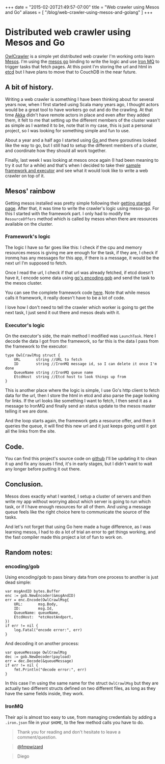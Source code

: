 +++
date = "2015-02-20T21:49:57-07:00"
title = "Web crawler using Mesos and Go"
aliases = [
	"/blog/web-crawler-using-mesos-and-golang"
]
+++

[title=Web crawler using Mesos and Go]: /
[category: Go]: /
[date: 2015/02/20]: /
[tags: {go, golang, mesos, mesos-go, distributed, encoding.gob, encoding}]: /




# Distributed web crawler using Mesos and Go

[OwlCrawler](https://github.com/fmpwizard/owlcrawler) is a simple yet distributed web crawler I'm working onto learn [Mesos](http://mesos.apache.org/). I'm using the [mesos go](https://github.com/mesos/mesos-go) binding to write the logic and use [Iron MQ](http://www.iron.io/mq) to trigger tasks that fetch pages. At this point I'm storing the url and html in [etcd](https://github.com/coreos/etcd) but I have plans to move that to CouchDB in the near future.

## A bit of history.

Writing a web crawler is something I have been thinking about for several years now, when I first started using Scala many years ago, I thought actors would be a great tool to have workers go out and do the crawling. At that time [Akka](http://akka.io/) didn't have remote actors in place and even after they added them, it felt to me that setting up the different members of the cluster wasn't as simple as I wanted it to be, note that in my case, this is just a personal project, so I was looking for something simple and fun to use.

About a year and a half ago I started using [Go ](http://golang.org/) and there goroutines looked like the way to go, but I still had to setup the different members of a cluster, and coordinate how they should all work together.

Finally, last week I was looking at mesos once again (I had been meaning to try it out for a while) and that's when I decided to take their [sample framework and executor](https://github.com/mesos/mesos-go/tree/master/examples) and see what it would look like to write a web crawler on top of it.

## Mesos' rainbow
Getting mesos installed was pretty simple following their [getting started page](http://mesos.apache.org/gettingstarted/). After that, it was time to write the crawler's logic using mesos-go. For this I started with the framework part. I only had to modify the `ResourceOffers` method which is called by mesos when there are resources available on the cluster.

### Framework's logic

The logic I have so far goes like this: I check if the cpu and memory resources mesos is giving me are enough for the task, if they are, I check if ironmq has any messages for this app, if there is a message, it would be the next url I'm supposed to fetch.

Once I read the url, I check if that url was already fetched, if etcd doesn't have it, I encode some data using [go's encoding.gob](http://golang.org/pkg/encoding/gob/) and send the task to the mesos cluster.

You can see the complete framework code [here](https://github.com/fmpwizard/owlcrawler/blob/master/owlcrawler_framework.go). Note that while mesos calls it framework, it really doesn't have to be a lot of code.

I love how I don't need to tell the crawler which worker is going to get the next task, I just send it out there and mesos deals with it.

### Executor's logic

On the executor's side, the main method I modified was `LaunchTask`. Here I decode the data I got from the framework, so far this is the data I pass from the framework to the executor:

```
type OwlCrawlMsg struct {
    URL       string //URL to fetch
    ID        string //IronMQ message id, so I can delete it once I'm done
    QueueName string //IronMQ queue name
    EtcdHost  string //Etcd host to look things up from
}
```

This is another place where the logic is simple, I use Go's http client to fetch data for the url, then I store the html in etcd and also parse the page looking for links. If the url looks like something I want to fetch, I then send it as a message to IronMQ and finally send an status update to the mesos master telling it we are done.

And the loop starts again, the framework gets a resource offer, and then it queries the queue, it will find this new url and it just keeps going until it got all the links from the site.

## Code.

You can find this project's source code on [github](https://github.com/fmpwizard/owlcrawler) I'll be updating it to clean it up and fix any issues I find, it's in early stages, but I didn't want to wait any longer before putting it out there.

## Conclusion.

Mesos does exactly what I wanted, I setup a cluster of servers and then write my app without worrying about which server is going to run which task, or if I have enough resources for all of them. And using a message queue feels like the right choice here to communicate the source of the tasks.

And let's not forget that using Go here made a huge difference, as I was learning mesos, I had to do a lot of trial an error to get things working, and the fast compiler made this project a lot of fun to work on.

## Random notes:

### encoding/gob

Using encoding/gob to pass binary data from one process to another is just dead simple:

```
var msgAndID bytes.Buffer
enc := gob.NewEncoder(&msgAndID)
err = enc.Encode(OwlCrawlMsg{
	URL:       msg.Body,
	ID:        msg.Id,
	QueueName: queueName,
	EtcdHost:  *etcHostAndport,
})
if err != nil {
	log.Fatal("encode error:", err)
}
```

And decoding it on another process:

```
var queueMessage OwlCrawlMsg
dec := gob.NewDecoder(payload)
err = dec.Decode(&queueMessage)
if err != nil {
	fmt.Println("decode error:", err)
}
```
In this case I'm using the same name for the struct `OwlCrawlMsg` but they are actually two different structs defined on two different files, as long as they have the same fields inside, they work.


### IronMQ

Their api is almost too easy to use, from managing credentials by adding a `.iron.json` file in your `$HOME`, to the few method calls you have to do.

>Thank you for reading and don't hesitate to leave a comment/question.

>[@fmpwizard](https://twitter.com/fmpwizard)

>Diego
